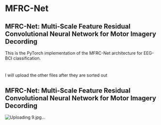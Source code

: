 # MFRC-Net
## MFRC-Net: Multi-Scale Feature Residual Convolutional Neural Network for Motor Imagery Decording
This is the PyTorch implementation of the MFRC-Net architecture for EEG-BCI classification.

#
I will upload the other files after they are sorted out

## MFRC-Net: Multi-Scale Feature Residual Convolutional Neural Network for Motor Imagery Decording
![Uploading 9.jpg…]()
